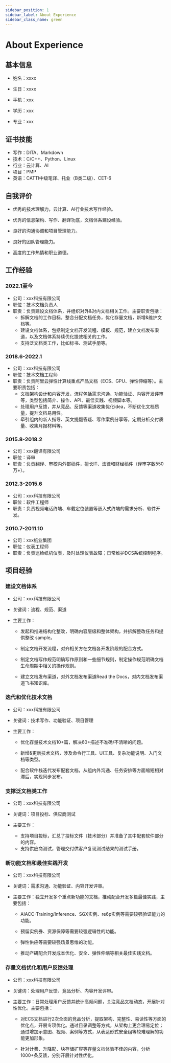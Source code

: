 ```yaml
---
sidebar_position: 1
sidebar_label: About Experience
sidebar_class_name: green
---
```


# About Experience

## 基本信息

- 姓名：xxxx
- 生日：xxxx

- 手机：xxx
- 学历：xxx
- 专业：xxx

## 证书技能

- 写作：DITA、Markdown
- 技术：C/C++、Python、Linux
- 行业：云计算、AI
- 项目：PMP
- 英语：CATTI中级笔译、托业（B类二级）、CET-6

## 自我评价

- 优秀的技术理解力，云计算、AI行业技术写作经验。

- 优秀的信息架构、写作、翻译功底，文档体系建设经验。

- 良好的沟通协调和项目管理能力。

- 良好的团队管理能力。

- 高度的工作热情和职业道德。

## 工作经验

### 2022.1至今

- 公司：xxx科技有限公司
- 职位：技术文档负责人
- 职责：负责建设文档体系，并组织对外&对内文档相关工作。主要职责包括：
  - 拆解文档的工作目标，整合分配文档任务，优化存量文档，新增&维护文档等。
  - 建设文档体系，包括制定文档开发流程、模板、规范，建立文档发布渠道，以及文档体系持续优化提效相关的工作。
  - 支持泛文档类工作，比如标书、测试手册等。

### 2018.6-2022.1

- 公司：xxx科技有限公司
- 职位：技术文档工程师
- 职责：负责阿里云弹性计算线重点产品文档（ECS、GPU、弹性伸缩等）。主要职责包括：
  - 文档架构设计和内容开发，流程包括需求沟通、功能验证、内容开发评审等，类型包括简介、操作、API、最佳实践、视频脚本等。
  - 处理用户反馈，并从竞品、反馈等渠道收集优化idea，不断优化文档质量，提升文档易用性。
  - 牵引组内的新人指导、英文提翻答疑、写作案例分享等，定期分析交付质量、收集月报材料等。

### 2015.8-2018.2

- 公司：xxx翻译有限公司
- 职位：译审
- 职责：负责翻译、审校内外部稿件，擅长IT、法律和财经稿件（译审字数550万+）。

### 2012.3-2015.6

- 公司：xxx科技有限公司
- 职位：软件工程师
- 职责：负责视频电话终端、车载定位装置等嵌入式终端的需求分析、软件开发。

### 2010.7-2011.10

- 公司：xxx纸业集团
- 职位：仪表工程师
- 职责：负责巡检纸机仪表，及时处理仪表故障；日常维护DCS系统控制程序。

## 项目经验

### 建设文档体系

- 公司：xxx科技有限公司

- 关键词：流程、规范、渠道

- 主要工作：

  - 发起和推进结构化整改，明确内容层级和整体架构，并拆解整改任务和提供整改 sample。

  - 制定文档开发流程，对齐相关方在文档各开发阶段的配合方式。

  - 制定文档写作规范明确写作原则和一些细节规则，制定操作规范明确文档生命周期中相关的操作规则。
  - 建立文档发布渠道，对外文档发布渠道Read the Docs，对内文档发布渠道飞书知识库。

### 迭代和优化技术文档

- 公司：xxx科技有限公司

- 关键词：技术写作、功能验证、项目管理

- 主要工作：

  - 优化存量技术文档10+篇，解决60+描述不准确/不清晰的问题。

  - 新增&更新技术文档，涉及命令行工具、UI工具、复杂功能说明、入门文档等类型。

  - 配合软件栈迭代发布配套文档，从组内外沟通、任务安排等方面缩短相对滞后，实现同步发布。

### 支撑泛文档类工作

- 公司：xxx科技有限公司
- 关键词：项目投标、供应商测试

- 主要工作：
  - 支持项目投标，汇总了投标文件（技术部分）并准备了其中配套软件部分的内容。
  - 支持供应商测试，管理交付供客户复现测试结果的测试手册。

### 新功能文档和最佳实践开发

- 公司：xxx科技有限公司

- 关键词：需求沟通、功能验证、内容开发评审。

- 主要工作：独立开发多个重点新功能的文档，推动配合开发多篇最佳实践，主要包括：

  - AIACC-Training/Inference、SGX实例、re6p实例等需要较强验证能力的功能。

  - 预留实例券、资源保障等需要较强逻辑性的功能。

  - 弹性供应等需要较强场景思维的功能。

  - 推动产研配合开发成本优化、安全、弹性伸缩等相关最佳实践文档。

### 存量文档优化和用户反馈处理

- 公司：xxx科技有限公司

- 关键词：处理用户反馈、竞品分析、内容开发评审。

- 主要工作：日常处理用户反馈并统计高频问题，关注竞品文档动态，开展针对性优化。主要包括：

  - 对ECS文档进行2次全面的竞品分析，提取架构、完整性、易读性等方面的优化点，开展专项优化。通过目录调整等方式，从架构上更合理易定位；通过增加示意图、视频、案例等方式，从表达形式安全组等较难理解的功能更加形象。

  - 针对计费、升降配、块存储扩容等存量文档体验不佳的内容，分析1000+条反馈，分别开展针对性优化。